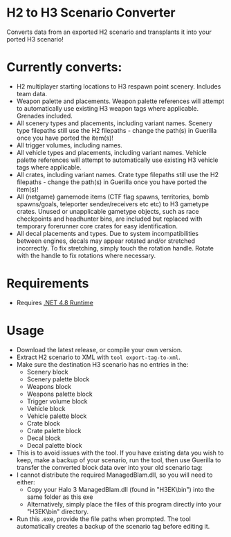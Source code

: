 
# H2 to H3 Scenario Converter
Converts data from an exported H2 scenario and transplants it into your ported H3 scenario!

# Currently converts:
- H2 multiplayer starting locations to H3 respawn point scenery. Includes team data.
- Weapon palette and placements. Weapon palette references will attempt to automatically use existing H3 weapon tags where applicable. Grenades included.
- All scenery types and placements, including variant names. Scenery type filepaths still use the H2 filepaths - change the path(s) in Guerilla once you have ported the item(s)!
- All trigger volumes, including names.
- All vehicle types and placements, including variant names. Vehicle palette references will attempt to automatically use existing H3 vehicle tags where applicable.
- All crates, including variant names. Crate type filepaths still use the H2 filepaths - change the path(s) in Guerilla once you have ported the item(s)!
- All (netgame) gamemode items (CTF flag spawns, territories, bomb spawns/goals, teleporter sender/receivers etc etc) to H3 gametype crates. Unused or unapplicable gametype objects, such as race checkpoints and headhunter bins, are included but replaced with temporary forerunner core crates for easy identification.
- All decal placements and types. Due to system incompatibilities between engines, decals may appear rotated and/or stretched incorrectly. To fix stretching, simply touch the rotation handle. Rotate with the handle to fix rotations where necessary.

# Requirements
* Requires [.NET 4.8 Runtime](https://dotnet.microsoft.com/en-us/download/dotnet-framework/net48)

# Usage
* Download the latest release, or compile your own version.
* Extract H2 scenario to XML with `tool export-tag-to-xml`.
* Make sure the destination H3 scenario has no entries in the:
	* Scenery block
	* Scenery palette block
	* Weapons block
	* Weapons palette block
	* Trigger volume block
	* Vehicle block
	* Vehicle palette block
	* Crate block
	* Crate palette block
	* Decal block
	* Decal palette block
 * This is to avoid issues with the tool. If you have existing data you wish to keep, make a backup of your scenario, run the tool, then use Guerilla to transfer the converted block data over into your old scenario tag:
* I cannot distribute the required ManagedBlam.dll, so you will need to either:
    * Copy your Halo 3 ManagedBlam.dll (found in "H3EK\bin") into the same folder as this exe
    * Alternatively, simply place the files of this program directly into your "H3EK\bin" directory.
* Run this .exe, provide the file paths when prompted. The tool automatically creates a backup of the scenario tag before editing it.
